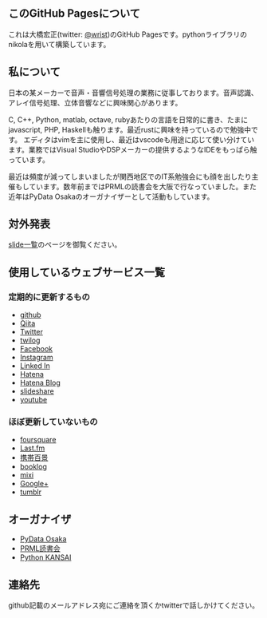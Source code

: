 <!--
.. title: このGitHub Pagesについて
.. slug: about
.. date: 2020-02-16 23:00:00 UTC+09:00
.. tags: 
.. category: 
.. link: 
.. description: 
.. type: text
-->

## このGitHub Pagesについて ##

これは大橋宏正(twitter: [@wrist](href="https://twitter.com/wrist"))のGitHub Pagesです。pythonライブラリのnikolaを用いて構築しています。

## 私について ##

日本の某メーカーで音声・音響信号処理の業務に従事しております。音声認識、アレイ信号処理、立体音響などに興味関心があります。

C, C++, Python, matlab, octave, rubyあたりの言語を日常的に書き、たまにjavascript, PHP, Haskellも触ります。最近rustに興味を持っているので勉強中です。
エディタはvimを主に使用し、最近はvscodeも用途に応じて使い分けています。業務ではVisual StudioやDSPメーカーの提供するようなIDEをもっぱら触っています。

最近は頻度が減ってしまいましたが関西地区でのIT系勉強会にも顔を出したり主催もしています。数年前まではPRMLの読書会を大阪で行なっていました。また近年はPyData Osakaのオーガナイザーとして活動もしています。

## 対外発表 ##

[slide一覧](https://www.hiromasa.info/pages/slides/index.html)のページを御覧ください。

## 使用しているウェブサービス一覧 ##

### 定期的に更新するもの ###

* [github](https://github.com/wrist")
* [Qiita](http://qiita.com/wrist")
* [Twitter](https://twitter.com/wrist")
* [twilog](http://twilog.org/wrist")
* [Facebook](https://www.facebook.com/hiromasa.ohashi")
* [Instagram](http://instagram.com/wrist")
* [Linked In](http://www.linkedin.com/pub/hiromasa-ohashi/36/411/432")
* [Hatena](http://profile.hatena.ne.jp/wristed/")
* [Hatena Blog](http://wrist.hatenablog.com/")
* [slideshare](http://www.slideshare.net/hiromasaohashi")
* [youtube](http://www.youtube.com/user/wrist1986")

### ほぼ更新していないもの ###

* [foursquare](https://ja.foursquare.com/wrist")
* [Last.fm](http://www.lastfm.jp/user/wristed")
* [携帯百景](http://movapic.com/wrist")
* [booklog](http://booklog.jp/users/wrist")
* [mixi](http://mixi.jp/show_profile.pl?id=3453935")
* [Google+](http://google.com/+HiromasaOhashi")
* [tumblr](http://wrist.tumblr.com/")

## オーガナイザ ##

* [PyData Osaka](https://pydataosaka.connpass.com)
* [PRML読書会](https://osaka-prml-reading.connpass.com)
* [Python KANSAI](https://kansai-python.connpass.com/)

## 連絡先 ##

github記載のメールアドレス宛にご連絡を頂くかtwitterで話しかけてください。
